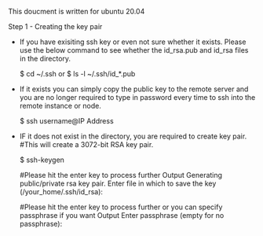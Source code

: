 This doucment is written for ubuntu 20.04 

Step 1 - Creating the key pair 
- If you have exisiting ssh key or even not sure whether it exists. Please use the below command to see whether the id_rsa.pub and id_rsa files in the directory.

  $ cd ~/.ssh 
  or
  $ ls -l ~/.ssh/id_*.pub 
  
- If it exists you can simply copy the public key to the remote server and you are no longer required to type in password every time to ssh into the remote instance or node. 

  $ ssh username@IP Address 
  
- IF it does not exist in the directory, you are required to create key pair. 
  #This will create a 3072-bit RSA key pair. 
  
  $ ssh-keygen
  
  #Please hit the enter key to process further
  Output
  Generating public/private rsa key pair.
  Enter file in which to save the key (/your_home/.ssh/id_rsa):
  
  #Please hit the enter key to process further or you can specify passphrase if you want 
  Output
  Enter passphrase (empty for no passphrase):
